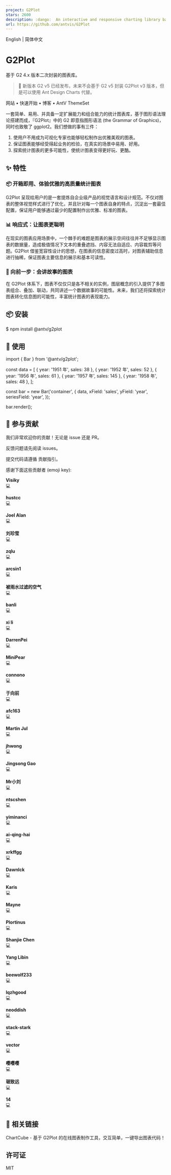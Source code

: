 ```yaml
---
project: G2Plot
stars: 2600
description: :dango:  An interactive and responsive charting library based on G2.
url: https://github.com/antvis/G2Plot
---
```


English | 简体中文

G2Plot
======

基于 G2 4.x 版本二次封装的图表库。

> 📢 新版本 G2 v5 已经发布，未来不会基于 G2 v5 封装 G2Plot v3 版本，但是可以使用 Ant Design Charts 代替。

网站 • 快速开始 • 博客 • AntV ThemeSet

一套简单、易用、并具备一定扩展能力和组合能力的统计图表库，基于图形语法理论搭建而成，『G2Plot』中的 G2 即意指图形语法 (the Grammar of Graphics)，同时也致敬了 ggplot2。我们想做的事有三件：

1.  使用户不用成为可视化专家也能够轻松制作出优雅美观的图表。
2.  保证图表能够经受得起业务的检验，在真实的场景中易用、好用。
3.  探索统计图表的更多可能性，使统计图表变得更好玩、更酷。

✨ 特性
----

### 📦 开箱即用、体验优雅的高质量统计图表

G2Plot 呈现给用户的是一套提炼自企业级产品的视觉语言和设计规范。不仅对图表的整体视觉样式进行了优化，并且针对每一个图表自身的特点，沉淀出一套最佳配置，保证用户能够通过最少的配置制作出优雅、标准的图表。

### 📊 响应式：让图表更聪明

在现实的图表应用场景中，一个棘手的难题是图表的展示空间往往并不足够显示图表的数据量，造成极值情况下文本的重叠遮挡、内容无法自适应、内容裁剪等问题。G2Plot 借鉴宽容性设计的思想，在图表的信息密度过高时，对图表辅助信息进行抽稀，保证图表主要信息的展示和基本可读性。

### 🔳 向前一步：会讲故事的图表

在 G2Plot 体系下，图表不仅仅只是各不相关的实例，图层概念的引入提供了多图表组合、叠加、联动，共同讲述一个数据故事的可能性。未来，我们还将探索统计图表转化信息图的可能性，丰富统计图表的表现能力。

📦 安装
-----

$ npm install @antv/g2plot

🔨 使用
-----

<div id\="container"\></div\>

import { Bar } from '@antv/g2plot';

const data \= \[
  { year: '1951 年', sales: 38 },
  { year: '1952 年', sales: 52 },
  { year: '1956 年', sales: 61 },
  { year: '1957 年', sales: 145 },
  { year: '1958 年', sales: 48 },
\];

const bar \= new Bar('container', {
  data,
  xField: 'sales',
  yField: 'year',
  seriesField: 'year',
});

bar.render();

🤝 参与贡献
-------

我们非常欢迎你的贡献！无论是 issue 还是 PR。

反馈问题请先阅读 issues。

提交代码请遵循 贡献指引。

感谢下面这些贡献者 (emoji key):

  
**Visiky**  
💻

  
**hustcc**  
💻

  
**Joel Alan**  
💻

  
**刘珍莹**  
💻

  
**zqlu**  
💻

  
**arcsin1**  
💻

  
**被雨水过滤的空气**  
💻

  
**banli**  
💻

  
**xi li**  
💻

  
**DarrenPei**  
💻

  
**MiniPear**  
💻

  
**connono**  
💻

  
**于向前**  
💻

  
**afc163**  
💻

  
**Martin Jul**  
💻

  
**jhwong**  
💻

  
**Jingsong Gao**  
💻

  
**Mr小刘**  
💻

  
**ntscshen**  
💻

  
**yiminanci**  
💻

  
**ai-qing-hai**  
💻

  
**xrkffgg**  
💻

  
**Dawnlck**  
💻

  
**Karis**  
💻

  
**Mayne**  
💻

  
**Plortinus**  
💻

  
**Shanjie Chen**  
💻

  
**Yang Libin**  
💻

  
**beewolf233**  
💻

  
**lqzhgood**  
💻

  
**neoddish**  
💻

  
**stack-stark**  
💻

  
**vector**  
💻

  
**嘤嘤嘤**  
💻

  
**琚致远**  
💻

  
**14**  
💻

🔗 相关链接
-------

ChartCube - 基于 G2Plot 的在线图表制作工具，交互简单，一键导出图表代码！

许可证
---

MIT
